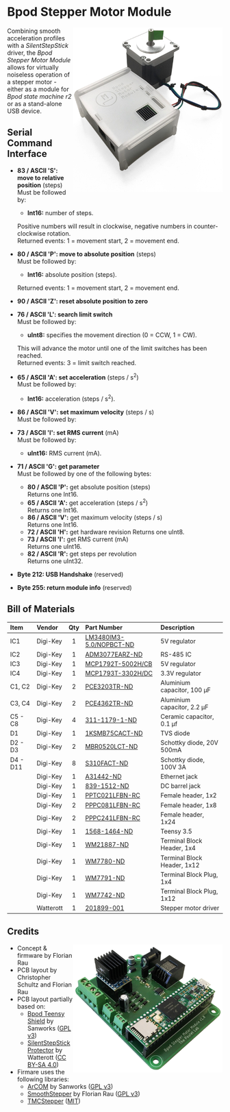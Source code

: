 # Bpod Stepper Motor Module
<img align="right" src="images/module.png" width="350px">

Combining smooth acceleration profiles with a _SilentStepStick_ driver, the _Bpod Stepper Motor Module_ allows for virtually noiseless operation of a stepper motor - either as a module for _Bpod state machine r2_ or as a stand-alone USB device.

## Serial Command Interface
* **83 / ASCII 'S': move to relative position** (steps)  
  Must be followed by:

  * **Int16:** number of steps.

  Positive numbers will result in clockwise, negative numbers in counter-clockwise rotation.  
  Returned events: 1 = movement start, 2 = movement end.

* **80 / ASCII 'P': move to absolute position** (steps)  
  Must be followed by:

  * **Int16:** absolute position (steps).

  Returned events: 1 = movement start, 2 = movement end.

* **90 / ASCII 'Z': reset absolute position to zero**

* **76 / ASCII 'L': search limit switch**  
  Must be followed by:

  * **uInt8:** specifies the movement direction (0 = CCW, 1 = CW).

  This will advance the motor until one of the limit switches has been reached.  
  Returned events: 3 = limit switch reached.

* **65 / ASCII 'A': set acceleration** (steps / s<sup>2</sup>)  
  Must be followed by:

  * **Int16:** acceleration (steps / s<sup>2</sup>).

* **86 / ASCII 'V': set maximum velocity** (steps / s)  
  Must be followed by:

* **73 / ASCII 'I': set RMS current** (mA)  
  Must be followed by:

  * **uInt16:** RMS current (mA).

* **71 / ASCII 'G': get parameter**  
  Must be followed by one of the following bytes:

  * **80 / ASCII 'P':** get absolute position (steps)  
    Returns one Int16.  
  * **65 / ASCII 'A':** get acceleration (steps / s<sup>2</sup>)  
    Returns one Int16.
  * **86 / ASCII 'V':** get maximum velocity (steps / s)  
    Returns one Int16.
  * **72 / ASCII 'H':** get hardware revision
    Returns one uInt8.
  * **73 / ASCII 'I':** get RMS current (mA)  
    Returns one uInt16.
  * **82 / ASCII 'R':** get steps per revolution  
    Returns one uInt32.
    
* **Byte 212: USB Handshake** (reserved)

* **Byte 255: return module info** (reserved)


## Bill of Materials
| Item     | Vendor    | Qty | Part Number                                                                                      | Description                 |
| :------- | :-------- | :-: | :----------------------------------------------------------------------------------------------- | :-------------------------- |
| IC1      | Digi-Key  |  1  | [LM3480IM3-5.0/NOPBCT-ND](https://www.digikey.com/products/en?keywords=LM3480IM3-5.0/NOPBCT-ND)  | 5V regulator                |
| IC2      | Digi-Key  |  1  | [ADM3077EARZ-ND](https://www.digikey.com/products/en?keywords=ADM3077EARZ-ND)                    | RS-485 IC                   |
| IC3      | Digi-Key  |  1  | [MCP1792T-5002H/CB](https://www.digikey.com/products/en?keywords=MCP1792T-5002H/CB)              | 5V regulator                |
| IC4      | Digi-Key  |  1  | [MCP1793T-3302H/DC](https://www.digikey.com/products/en?keywords=MCP1793T-3302H/DC)              | 3.3V regulator              |
| C1, C2   | Digi-Key  |  2  | [PCE3203TR-ND](https://www.digikey.com/products/en?keywords=PCE3203TR-ND)                        | Aluminium capacitor, 100 µF |
| C3, C4   | Digi-Key  |  2  | [PCE4362TR-ND](https://www.digikey.com/products/en?keywords=PCE4362TR-ND)                        | Aluminium capacitor, 2.2 µF |
| C5 - C8  | Digi-Key  |  4  | [311-1179-1-ND](https://www.digikey.com/products/en?keywords=311-1179-1-ND)                      | Ceramic capacitor, 0.1 µf   |
| D1       | Digi-Key  |  1  | [1KSMB75CACT-ND](https://www.digikey.com/products/en?keywords=1KSMB75CACT-ND)                    | TVS diode                   |
| D2 - D3  | Digi-Key  |  2  | [MBR0520LCT-ND](https://www.digikey.com/products/en?keywords=MBR0520LCT-ND)                      | Schottky diode, 20V 500mA   |
| D4 - D11 | Digi-Key  |  8  | [S310FACT-ND](https://www.digikey.com/products/en?keywords=S310FACT-ND)                          | Schottky diode, 100V 3A     |
|          | Digi-Key  |  1  | [A31442-ND](https://www.digikey.com/products/en?keywords=A31442-ND)                              | Ethernet jack               |
|          | Digi-Key  |  1  | [839-1512-ND](https://www.digikey.com/products/en?keywords=839-1512-ND)                          | DC barrel jack              |
|          | Digi-Key  |  1  | [PPTC021LFBN-RC](https://www.digikey.com/products/en?keywords=PPTC021LFBN-RC)                    | Female header, 1x2          |
|          | Digi-Key  |  2  | [PPPC081LFBN-RC](https://www.digikey.com/products/en?keywords=PPPC081LFBN-RC)                    | Female header, 1x8          |
|          | Digi-Key  |  2  | [PPPC241LFBN-RC](https://www.digikey.com/products/en?keywords=PPPC241LFBN-RC)                    | Female header, 1x24         |
|          | Digi-Key  |  1  | [1568-1464-ND](https://www.digikey.com/products/en?keywords=1568-1464-ND)                        | Teensy 3.5                  |
|          | Digi-Key  |  1  | [WM21887-ND](https://www.digikey.com/products/en?keywords=WM21887-ND)                            | Terminal Block Header, 1x4  |
|          | Digi-Key  |  1  | [WM7780-ND](https://www.digikey.com/products/en?keywords=WM7780-ND)                              | Terminal Block Header, 1x12 |
|          | Digi-Key  |  1  | [WM7791-ND](https://www.digikey.com/products/en?keywords=WM7791-ND)                              | Terminal Block Plug, 1x4    |
|          | Digi-Key  |  1  | [WM7742-ND](https://www.digikey.com/products/en?keywords=WM7742-ND)                              | Terminal Block Plug, 1x12   |
|          | Watterott |  1  | [201899-001](https://shop.watterott.com/SilentStepStick-TMC5160-Stepper-motor-driver-10-35V-V15) | Stepper motor driver        |



## Credits ##
<img align="right" src="images/board.png" width="350px">

* Concept & firmware by Florian Rau
* PCB layout by Christopher Schultz and Florian Rau
* PCB layout partially based on:
  * [Bpod Teensy Shield](https://github.com/sanworks/Bpod-CAD/tree/master/PCB/Modules/Gen2/Bpod%20Teensy%20Shield) by Sanworks ([GPL v3](https://www.gnu.org/licenses/gpl-3.0.en.html))
  * [SilentStepStick Protector](https://github.com/watterott/SilentStepStick) by Watterott ([CC BY-SA 4.0](https://creativecommons.org/licenses/by-sa/4.0/))
* Firmare uses the following libraries:
  * [ArCOM](https://github.com/sanworks/ArCOM) by Sanworks ([GPL v3](https://www.gnu.org/licenses/gpl-3.0.en.html))
  * [SmoothStepper](https://github.com/bimac/SmoothStepper) by Florian Rau ([GPL v3](https://www.gnu.org/licenses/gpl-3.0.en.html))
  * [TMCStepper](https://github.com/teemuatlut/TMCStepper) ([MIT](https://opensource.org/licenses/MIT))
